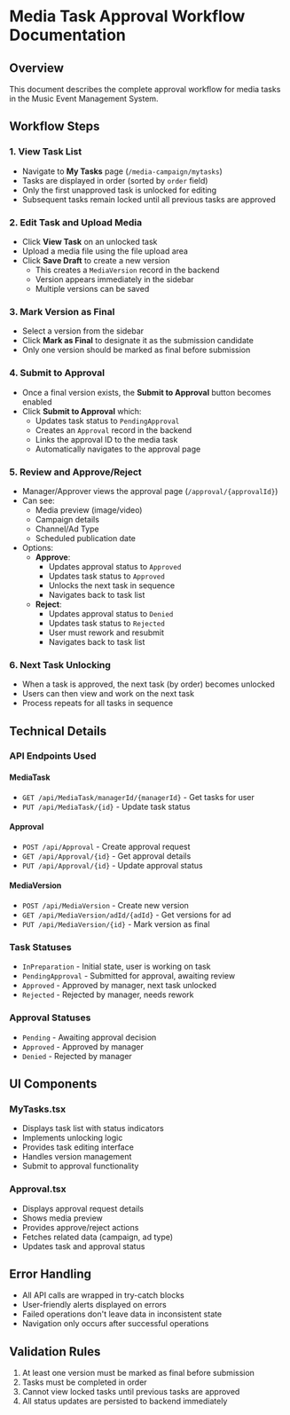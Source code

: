 # Media Task Approval Workflow Documentation

## Overview
This document describes the complete approval workflow for media tasks in the Music Event Management System.

## Workflow Steps

### 1. View Task List
- Navigate to **My Tasks** page (`/media-campaign/mytasks`)
- Tasks are displayed in order (sorted by `order` field)
- Only the first unapproved task is unlocked for editing
- Subsequent tasks remain locked until all previous tasks are approved

### 2. Edit Task and Upload Media
- Click **View Task** on an unlocked task
- Upload a media file using the file upload area
- Click **Save Draft** to create a new version
  - This creates a `MediaVersion` record in the backend
  - Version appears immediately in the sidebar
  - Multiple versions can be saved

### 3. Mark Version as Final
- Select a version from the sidebar
- Click **Mark as Final** to designate it as the submission candidate
- Only one version should be marked as final before submission

### 4. Submit to Approval
- Once a final version exists, the **Submit to Approval** button becomes enabled
- Click **Submit to Approval** which:
  - Updates task status to `PendingApproval`
  - Creates an `Approval` record in the backend
  - Links the approval ID to the media task
  - Automatically navigates to the approval page

### 5. Review and Approve/Reject
- Manager/Approver views the approval page (`/approval/{approvalId}`)
- Can see:
  - Media preview (image/video)
  - Campaign details
  - Channel/Ad Type
  - Scheduled publication date
- Options:
  - **Approve**: 
    - Updates approval status to `Approved`
    - Updates task status to `Approved`
    - Unlocks the next task in sequence
    - Navigates back to task list
  - **Reject**:
    - Updates approval status to `Denied`
    - Updates task status to `Rejected`
    - User must rework and resubmit
    - Navigates back to task list

### 6. Next Task Unlocking
- When a task is approved, the next task (by order) becomes unlocked
- Users can then view and work on the next task
- Process repeats for all tasks in sequence

## Technical Details

### API Endpoints Used

#### MediaTask
- `GET /api/MediaTask/managerId/{managerId}` - Get tasks for user
- `PUT /api/MediaTask/{id}` - Update task status

#### Approval
- `POST /api/Approval` - Create approval request
- `GET /api/Approval/{id}` - Get approval details
- `PUT /api/Approval/{id}` - Update approval status

#### MediaVersion
- `POST /api/MediaVersion` - Create new version
- `GET /api/MediaVersion/adId/{adId}` - Get versions for ad
- `PUT /api/MediaVersion/{id}` - Mark version as final

### Task Statuses
- `InPreparation` - Initial state, user is working on task
- `PendingApproval` - Submitted for approval, awaiting review
- `Approved` - Approved by manager, next task unlocked
- `Rejected` - Rejected by manager, needs rework

### Approval Statuses
- `Pending` - Awaiting approval decision
- `Approved` - Approved by manager
- `Denied` - Rejected by manager

## UI Components

### MyTasks.tsx
- Displays task list with status indicators
- Implements unlocking logic
- Provides task editing interface
- Handles version management
- Submit to approval functionality

### Approval.tsx
- Displays approval request details
- Shows media preview
- Provides approve/reject actions
- Fetches related data (campaign, ad type)
- Updates task and approval status

## Error Handling
- All API calls are wrapped in try-catch blocks
- User-friendly alerts displayed on errors
- Failed operations don't leave data in inconsistent state
- Navigation only occurs after successful operations

## Validation Rules
1. At least one version must be marked as final before submission
2. Tasks must be completed in order
3. Cannot view locked tasks until previous tasks are approved
4. All status updates are persisted to backend immediately
